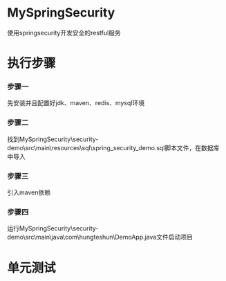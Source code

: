 # MySpringSecurity
使用springsecurity开发安全的restful服务
# 执行步骤
### 步骤一
先安装并且配置好jdk、maven、redis、mysql环境
### 步骤二
找到MySpringSecurity\security-demo\src\main\resources\sql\spring_security_demo.sql脚本文件，在数据库中导入
### 步骤三
引入maven依赖
### 步骤四
运行MySpringSecurity\security-demo\src\main\java\com\hungteshun\DemoApp.java文件启动项目
# 单元测试
